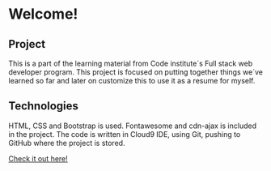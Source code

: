 # Welcome!
 
 ## Project
 This is a part of the learning material from Code institute´s Full stack web developer program. This project is focused on putting together things we´ve learned so far and later on customize this to use it as a resume for myself.
 
 ## Technologies
 HTML, CSS and Bootstrap is used. Fontawesome and cdn-ajax is included in the project. The code is written in Cloud9 IDE, using Git, pushing to GitHub where the project is stored.
 
 
 [Check it out here!](https://livhed.github.io/ucd-resume/)